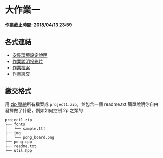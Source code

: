 # 大作業一

**作業截止時間: 2018/04/13 23:59**

## 各式連結
- [安裝環境設定說明](https://hackmd.io/s/SJg8ZUWcz)
- [作業說明投影片](https://drive.google.com/open?id=191M04axG_A_jgMW9_lyK4zCBChWGEzb6)
- [作業檔案](https://drive.google.com/open?id=1jVrCF5mnUaYQFRqoDc2mYEg2P4ZXrWxh)
- [作業繳交](https://course.sprout.tw/)

## 繳交格式

用 [zip 壓縮](https://support.microsoft.com/zh-tw/help/14200/windows-compress-uncompress-zip-files)所有檔案成 `project1.zip`，並包含一個 readme.txt 簡單說明你自由發揮做了什麼，例如如何控制 2p 之類的

```
project1.zip
├── fonts
│   └── sample.ttf
├── img
│   └── pong_board.png
├── pong.cpp
├── readme.txt
└── util.hpp
```
